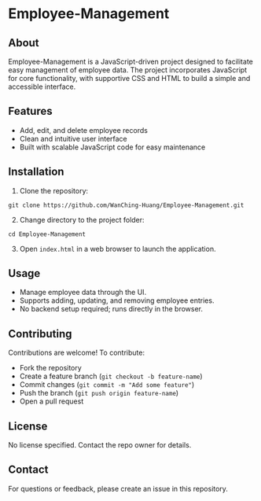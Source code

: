 # Employee-Management

## About
Employee-Management is a JavaScript-driven project designed to facilitate easy management of employee data. The project incorporates JavaScript for core functionality, with supportive CSS and HTML to build a simple and accessible interface.

## Features
- Add, edit, and delete employee records
- Clean and intuitive user interface
- Built with scalable JavaScript code for easy maintenance

## Installation
1. Clone the repository:

```git clone https://github.com/WanChing-Huang/Employee-Management.git```

2. Change directory to the project folder:  

```cd Employee-Management```

3. Open `index.html` in a web browser to launch the application.

## Usage
- Manage employee data through the UI.
- Supports adding, updating, and removing employee entries.
- No backend setup required; runs directly in the browser.

## Contributing
Contributions are welcome! To contribute:  
- Fork the repository  
- Create a feature branch (`git checkout -b feature-name`)  
- Commit changes (`git commit -m "Add some feature"`)  
- Push the branch (`git push origin feature-name`)  
- Open a pull request  

## License
No license specified. Contact the repo owner for details.

## Contact
For questions or feedback, please create an issue in this repository.
